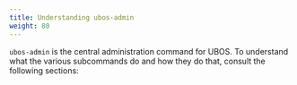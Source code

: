 ```yaml
---
title: Understanding ubos-admin
weight: 80
---
```


``ubos-admin`` is the central administration command for UBOS. To understand what
the various subcommands do and how they do that, consult the following sections:
